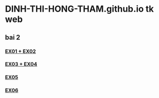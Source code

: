 # DINH-THI-HONG-THAM.github.io tk web
## bai 2
### [EX01 + EX02](https://dinh-thi-hong-tham.github.io/dinhthihongtham.html)
### [EX03 + EX04](https://dinh-thi-hong-tham.github.io/hongtham.html)
### [EX05](https://dinh-thi-hong-tham.github.io/TKWEB/BAI02/EX05/EX05.html)
### [EX06](https://dinh-thi-hong-tham.github.io/TKWEB/BAI02/EX05/EX06.htm)
